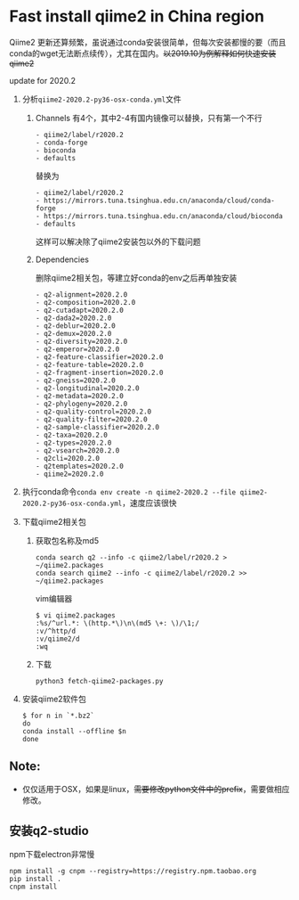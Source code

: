# Fast install qiime2 in China region 

Qiime2 更新还算频繁，虽说通过conda安装很简单，但每次安装都慢的要（而且conda的wget无法断点续传），尤其在国内。~~以2019.10为例解释如何快速安装qiime2~~

update for 2020.2

1. 分析`qiime2-2020.2-py36-osx-conda.yml`文件

   1. Channels 有4个，其中2-4有国内镜像可以替换，只有第一个不行

      ```
      - qiime2/label/r2020.2
      - conda-forge
      - bioconda
      - defaults
      ```

      替换为

      ```
      - qiime2/label/r2020.2
      - https://mirrors.tuna.tsinghua.edu.cn/anaconda/cloud/conda-forge
      - https://mirrors.tuna.tsinghua.edu.cn/anaconda/cloud/bioconda
      - defaults
      ```

      这样可以解决除了qiime2安装包以外的下载问题

   2. Dependencies 

      删除qiime2相关包，等建立好conda的env之后再单独安装

      ```
      - q2-alignment=2020.2.0
      - q2-composition=2020.2.0
      - q2-cutadapt=2020.2.0
      - q2-dada2=2020.2.0
      - q2-deblur=2020.2.0
      - q2-demux=2020.2.0
      - q2-diversity=2020.2.0
      - q2-emperor=2020.2.0
      - q2-feature-classifier=2020.2.0
      - q2-feature-table=2020.2.0
      - q2-fragment-insertion=2020.2.0
      - q2-gneiss=2020.2.0
      - q2-longitudinal=2020.2.0
      - q2-metadata=2020.2.0
      - q2-phylogeny=2020.2.0
      - q2-quality-control=2020.2.0
      - q2-quality-filter=2020.2.0
      - q2-sample-classifier=2020.2.0
      - q2-taxa=2020.2.0
      - q2-types=2020.2.0
      - q2-vsearch=2020.2.0
      - q2cli=2020.2.0
      - q2templates=2020.2.0
      - qiime2=2020.2.0
      ```

2. 执行conda命令`conda env create -n qiime2-2020.2 --file qiime2-2020.2-py36-osx-conda.yml`，速度应该很快

3. 下载qiime2相关包

   1. 获取包名称及md5

      ```
      conda search q2 --info -c qiime2/label/r2020.2 > ~/qiime2.packages
      conda search qiime2 --info -c qiime2/label/r2020.2 >> ~/qiime2.packages
      ```

      vim编辑器

      ```
      $ vi qiime2.packages
      :%s/^url.*: \(http.*\)\n\(md5 \+: \)/\1;/
      :v/^http/d
      :v/qiime2/d
      :wq
      ```

   2. 下载

      ```
      python3 fetch-qiime2-packages.py
      ```

4. 安装qiime2软件包

   ```
   $ for n in `*.bz2`
   do
   conda install --offline $n
   done
   ```
## Note: 

- 仅仅适用于OSX，如果是linux，~~需要修改python文件中的prefix~~，需要做相应修改。

## 安装q2-studio
npm下载electron非常慢
```
npm install -g cnpm --registry=https://registry.npm.taobao.org
pip install .
cnpm install
```
